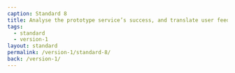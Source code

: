 ```yaml
---
caption: Standard 8
title: Analyse the prototype service’s success, and translate user feedback into features and tasks for the next phase of development.
tags:
  - standard
  - version-1
layout: standard
permalink: /version-1/standard-8/
back: /version-1/
---
```

